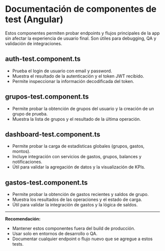 # Documentación de componentes de test (Angular)

Estos componentes permiten probar endpoints y flujos principales de la app sin afectar la experiencia de usuario final. Son útiles para debugging, QA y validación de integraciones.

## auth-test.component.ts
- Prueba el login de usuario con email y password.
- Muestra el resultado de la autenticación y el token JWT recibido.
- Permite inspeccionar la información decodificada del token.

## grupos-test.component.ts
- Permite probar la obtención de grupos del usuario y la creación de un grupo de prueba.
- Muestra la lista de grupos y el resultado de la última operación.

## dashboard-test.component.ts
- Permite probar la carga de estadísticas globales (grupos, gastos, montos).
- Incluye integración con servicios de gastos, grupos, balances y notificaciones.
- Útil para validar la agregación de datos y la visualización de KPIs.

## gastos-test.component.ts
- Permite probar la obtención de gastos recientes y saldos de grupo.
- Muestra los resultados de las operaciones y el estado de carga.
- Útil para validar la integración de gastos y la lógica de saldos.

---

**Recomendación:**
- Mantener estos componentes fuera del build de producción.
- Usar solo en entornos de desarrollo o QA.
- Documentar cualquier endpoint o flujo nuevo que se agregue a estos tests.
